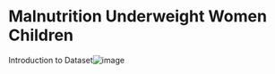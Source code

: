 # Malnutrition Underweight Women Children 
Introduction to Dataset![image](https://github.com/Flora-oyl/Capstone-/assets/145516482/5a300440-de6c-4cdf-87c9-10e6c633cf3e)

